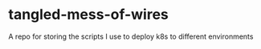 # tangled-mess-of-wires
A repo for storing the scripts I use to deploy k8s to different environments
